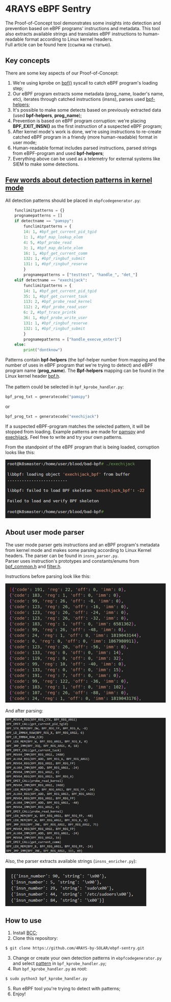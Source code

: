 # 4RAYS eBPF Sentry

The Proof-of-Concept tool demonstrates some insights into detection and prevention based on eBPF programs' instructions and metadata. This tool also extracts available strings and translates eBPF instructions to human-readable format according to Linux kernel headers.\
Full article can be found here (ссылка на статью).


## Key concepts

There are some key aspects of our Proof-of-Concept:
1. We're using kprobe on [bpf()](https://man7.org/linux/man-pages/man2/bpf.2.html) syscall to catch eBPF program's loading step;
2. Our eBPF program extracts some metadata (prog_name, loader's name, etc), iterates through catched instructions (insns), parses used [bpf-helpers](https://man7.org/linux/man-pages/man7/bpf-helpers.7.html);
3. It's possible to make some detects based on previously extracted data (used **bpf-helpers**, **prog_name**);
4. Prevention is based on eBPF program corruption: we're placing **BPF_EXIT_INSN()** as the first instruction of a suspected eBPF program;
5. After kernel mode's work is done, we're using instructions to re-create catched eBPF program in a friendy (more human-readable) format in user mode;
6. Human-readable format includes parsed instructions, parsed strings from eBPF-program and used **bpf-helpers**;
7. Everything above can be used as a telemetry for external systems like SIEM to make some detections.


## [Few words about detection patterns in kernel mode](#patterns)

All detection patterns should be placed in `ebpfcodegenerator.py`:
```python
    funclimitpatterns = {}
    prognamepatterns = []
    if detectname == "pamspy":
        funclimitpatterns = {
        14: 1, #bpf_get_current_pid_tgid
        1: 1, #bpf_map_lookup_elem
        4: 5, #bpf_probe_read
        3: 1, #bpf_map_delete_elem
        16: 1, #bpf_get_current_comm
        132: 1, #bpf_ringbuf_submit
        131: 1, #bpf_ringbuf_reserve
        }
        prognamepatterns = ["testtest", "handle_", "det_"]
    elif detectname == "exechijack":
        funclimitpatterns = {
        14: 1, #bpf_get_current_pid_tgid
        35: 1, #bpf_get_current_task
        113: 2, #bpf_probe_read_kernel
        112: 2, #bpf_probe_read_user
        6: 2, #bpf_trace_printk
        36: 1, #bpf_probe_write_user
        131: 1, #bpf_ringbuf_reserve
        132: 1, #bpf_ringbuf_submit
        }
        prognamepatterns = ["handle_execve_enter1"]
    else:
        print("dontknow")
```
		
Patterns contain **bpf-helpers** (the bpf-helper number from mapping and the number of uses in eBPF program that we're trying to detect) and eBPF program name (**prog_name**). The **Bpf-helpers** mapping can be found in the Linux kernel header [bpf.h](https://github.com/torvalds/linux/blob/master/include/uapi/linux/bpf.h#L5799). \
\
The pattern could be selected in `bpf_kprobe_handler.py`:
```python
bpf_prog_txt = generatecode("pamspy")
```
or
```python
bpf_prog_txt = generatecode("exechijack")
```
If a suspected eBPF-program matches the selected pattern, it will be stopped from loading. 
Example patterns are made for [pamspy](https://github.com/citronneur/pamspy) and [exechijack](https://github.com/pathtofile/bad-bpf/blob/main/src/exechijack.bpf.c). Feel free to write and try your own patterns. 

From the standpoint of the eBPF program that is being loaded, corruption looks like this:

![](./images/corruption_demo.png)


## About user mode parser

The user mode parser gets instructions and an eBPF program's metadata from kernel mode and makes some parsing according to Linux Kernel headers. The parser can be found in `insns_parser.py`.\
Parser uses instruction's prototypes and constants/enums from [bpf_common.h](https://github.com/torvalds/linux/blob/master/include/uapi/linux/bpf_common.h) and [filter.h](https://github.com/torvalds/linux/blob/master/include/linux/filter.h).

Instructions before parsing look like this:

![](./images/raw_instructions.png)

And after parsing:

![](./images/parsed_instructions.png)

Also, the parser extracts available strings (`insns_enricher.py`):

![](./images/strings.png)



## How to use

1. Install [BCC](https://github.com/iovisor/bcc/blob/master/INSTALL.md);
2. Clone this repository:
```bash
$ git clone https://github.com/4RAYS-by-SOLAR/ebpf-sentry.git
```
3. Change or create your own detection patterns in `ebpfcodegenerator.py` and select [pattern](#patterns) in `bpf_kprobe_handler.py`;
4. Run `bpf_kprobe_handler.py` as root:
```bash
$ sudo python3 bpf_kprobe_handler.py
```
5. Run eBPF tool you're trying to detect with patterns;
6. Enjoy!


